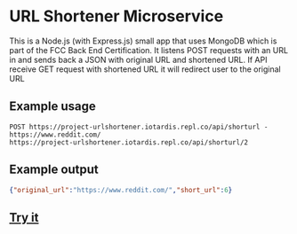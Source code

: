 # URL Shortener Microservice

This is a Node.js (with Express.js) small app that uses MongoDB which is part of the FCC Back End Certification. 
It listens POST requests with an URL in and sends back a JSON with original URL and shortened URL.
If API receive GET request with shortened URL it will redirect user to the original URL

## Example usage

```
POST https://project-urlshortener.iotardis.repl.co/api/shorturl - https://www.reddit.com/
https://project-urlshortener.iotardis.repl.co/api/shorturl/2
```

## Example output

```json
{"original_url":"https://www.reddit.com/","short_url":6}
```

## [Try it](https://project-urlshortener.iotardis.repl.co)

